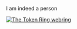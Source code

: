 I am indeed a person

<a href="https://tokenring.monoxane.io/#rwaltr" target="_blank" rel="noopener">
  <img src="https://tokenring.monoxane.io/icon.dark.svg" alt="The Token Ring webring"/>
</a>
